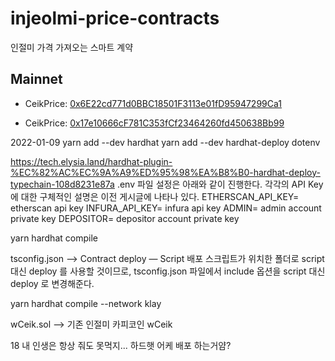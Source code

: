 # injeolmi-price-contracts
인절미 가격 가져오는 스마트 계약

## Mainnet
- CeikPrice: [0x6E22cd771d0BBC18501F3113e01fD95947299Ca1](https://scope.klaytn.com/account/0x6E22cd771d0BBC18501F3113e01fD95947299Ca1)

- CeikPrice: [0x17e10666cF781C353fCf23464260fd450638Bb99](https://scope.klaytn.com/account/0x17e10666cF781C353fCf23464260fd450638Bb99)

2022-01-09
yarn add --dev hardhat
yarn add --dev hardhat-deploy dotenv

https://tech.elysia.land/hardhat-plugin-%EC%82%AC%EC%9A%A9%ED%95%98%EA%B8%B0-hardhat-deploy-typechain-108d8231e87a
.env 파일 설정은 아래와 같이 진행한다. 
각각의 API Key에 대한 구체적인 설명은 이전 게시글에 나타나 있다.
ETHERSCAN_API_KEY= etherscan api key 
INFURA_API_KEY= infura api key 
ADMIN= admin account private key 
DEPOSITOR= depositor account private key

yarn hardhat compile

tsconfig.json --> 
Contract deploy — Script
배포 스크립트가 위치한 폴더로 script 대신 deploy 를 사용할 것이므로, 
tsconfig.json 파일에서 include 옵션을 script 대신 deploy 로 변경해준다.

<!-- yarn hardhat deploy --network ropsten
yarn hardhat deploy --network kovan -->
yarn hardhat compile --network klay

wCeik.sol --> 기존 인절미 카피코인 wCeik

18 내 인생은 항상 줘도 못먹지...
하드햇 어케 배포 하는거얌?